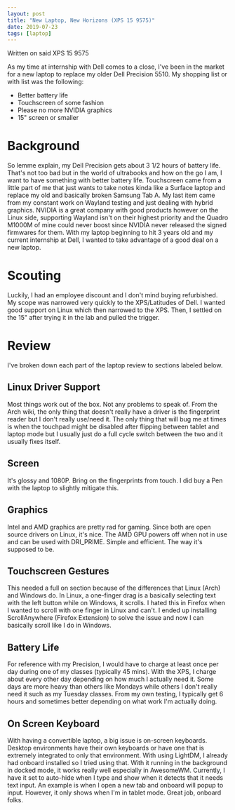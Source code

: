 ```yaml
---
layout: post
title: "New Laptop, New Horizons (XPS 15 9575)"
date: 2019-07-23
tags: [laptop]
---
```

Written on said XPS 15 9575

As my time at internship with Dell comes to a close, I've been in the market
for a new laptop to replace my older Dell Precision 5510. My shopping list or
with list was the following:
* Better battery life
* Touchscreen of some fashion
* Please no more NVIDIA graphics
* 15" screen or smaller

# Background
So lemme explain, my Dell Precision gets about 3 1/2 hours of battery life.
That's not too bad but in the world of ultrabooks and how on the go I am, I
want to have something with better battery life. Touchscreen came from a
little part of me that just wants to take notes kinda like a Surface laptop
and replace my old and basically broken Samsung Tab A. My last item came from
my constant work on Wayland testing and just dealing with hybrid graphics.
NVIDIA is a great company with good products however on the Linux side,
supporting Wayland isn't on their highest priority and the Quadro M1000M of
mine could never boost since NVIDIA never released the signed firmwares for
them. With my laptop beginning to hit 3 years old and my current internship at
Dell, I wanted to take advantage of a good deal on a new laptop.
# Scouting
Luckily, I had an employee discount and I don't mind buying refurbished. My
scope was narrowed very quickly to the XPS/Latitudes of Dell. I wanted good
support on Linux which then narrowed to the XPS. Then, I settled on the 15"
after trying it in the lab and pulled the trigger. 
# Review
I've broken down each part of the laptop review to sections labeled below.
## Linux Driver Support
Most things work out of the box. Not any problems to speak of. From the Arch
wiki, the only thing that doesn't really have a driver is the fingerprint
reader but I don't really use/need it. The only thing that will bug me at
times is when the touchpad might be disabled after flipping between tablet and
laptop mode but I usually just do a full cycle switch between the two and it
usually fixes itself.
## Screen
It's glossy and 1080P. Bring on the fingerprints from touch. I did buy a Pen with the
laptop to slightly mitigate this.
## Graphics
Intel and AMD graphics are pretty rad for gaming. Since both are open source
drivers on Linux, it's nice. The AMD GPU powers off when not in use and can be
used with DRI_PRIME. Simple and efficient. The way it's supposed to be.
## Touchscreen Gestures
This needed a full on section because of the differences that Linux (Arch) and
Windows do. In Linux, a one-finger drag is a basically selecting text with the
left button while on Windows, it scrolls. I hated this in Firefox when I
wanted to scroll with one finger in Linux and can't. I ended up installing
ScrollAnywhere (Firefox Extension) to solve the issue and now I can basically
scroll like I do in Windows.
## Battery Life
For reference with my Precision, I would have to charge at least once per day
during one of my classes (typically 45 mins). With the XPS, I charge about
every other day depending on how much I actually need it. Some days are more
heavy than others like Mondays while others I don't really need it such as
my Tuesday classes. From my own testing, I typically get 6 hours and sometimes
better depending on what work I'm actually doing.
## On Screen Keyboard
With having a convertible laptop, a big issue is on-screen keyboards. Desktop
environments have their own keyboards or have one that is extremely integrated
to only that environment. With using LightDM, I already had onboard installed
so I tried using that. With it running in the background in docked mode, it
works really well especially in AwesomeWM. Currently, I have it set to
auto-hide when I type and show when it detects that it needs text input. An
example is when I open a new tab and onboard will popup to input. However, it
only shows when I'm in tablet mode. Great job, onboard folks.

